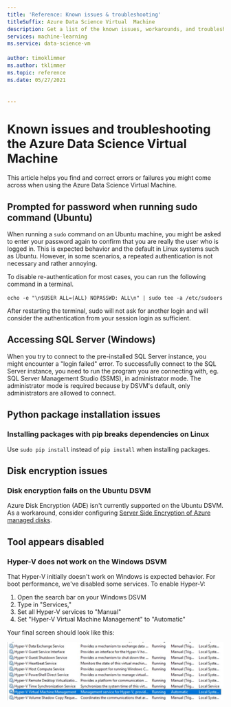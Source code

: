 ```yaml
---
title: 'Reference: Known issues & troubleshooting'
titleSuffix: Azure Data Science Virtual  Machine
description: Get a list of the known issues, workarounds, and troubleshooting for Azure Data Science Virtual Machine
services: machine-learning
ms.service: data-science-vm

author: timoklimmer
ms.author: tklimmer
ms.topic: reference
ms.date: 05/27/2021


---
```


# Known issues and troubleshooting the Azure Data Science Virtual Machine

This article helps you find and correct errors or failures you might come across when using the Azure Data Science Virtual Machine.

## Prompted for password when running sudo command (Ubuntu)

When running a `sudo` command on an Ubuntu machine, you might be asked to enter your password again to confirm that you
are really the user who is logged in. This is expected behavior and the default in Linux systems such as Ubuntu.
However, in some scenarios, a repeated authentication is not necessary and rather annoying.

To disable re-authentication for most cases, you can run the following command in a terminal.

`echo -e "\n$USER ALL=(ALL) NOPASSWD: ALL\n" | sudo tee -a /etc/sudoers`

After restarting the terminal, sudo will not ask for another login and will consider the authentication from your
session login as sufficient.

## Accessing SQL Server (Windows)

When you try to connect to the pre-installed SQL Server instance, you might encounter a "login failed" error. To
successfully connect to the SQL Server instance, you need to run the program you are connecting with, eg. SQL Server
Management Studio (SSMS), in administrator mode. The administrator mode is required because by DSVM's default, only
administrators are allowed to connect.

## Python package installation issues

### Installing packages with pip breaks dependencies on Linux

Use `sudo pip install` instead of `pip install` when installing packages.

## Disk encryption issues

### Disk encryption fails on the Ubuntu DSVM

Azure Disk Encryption (ADE) isn't currently supported on the Ubuntu DSVM. As a workaround, consider configuring [Server Side Encryption of Azure managed disks](../../virtual-machines/disk-encryption.md).

## Tool appears disabled

### Hyper-V does not work on the Windows DSVM

That Hyper-V initially doesn't work on Windows is expected behavior. For boot performance, we've disabled some services. To enable Hyper-V:

1. Open the search bar on your Windows DSVM
1. Type in "Services,"
1. Set all Hyper-V services to "Manual"
1. Set "Hyper-V Virtual Machine Management" to "Automatic"

Your final screen should look like this:

   ![Enable Hyper-V](./media/workaround/hyperv-enable-dsvm.png)
